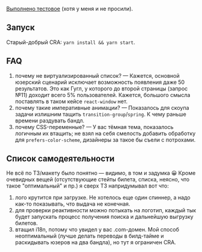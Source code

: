 [Выполнено тестовое](https://github.com/KosyanMedia/test-tasks/tree/master/aviasales_frontend) (хотя у меня и не просили).

## Запуск

Старый-добрый CRA: `yarn install && yarn start`.

## FAQ

1. почему не виртуализированный список? — Кажется, основной юзерский сценарий исключает возможность появления даже 50 результатов. Это как Гугл, у которого до второй страницы (запрос №11) доходит всего 5% пользователей. Кажется, большого смысла поставлять в таком кейсе `react-window` нет.
2. почему такие императивные анимации? — Показалось для скоупа задачи излишним тащить `transition-group`/`spring`. К чему раньше времени раздувать бандл.
3. почему CSS-переменные? — У вас тёмная тема, показалось логичным их втащить; не взял на себя смелость добавить обработку для `prefers-color-scheme`, дизайнеры за такое бы съели с потрохами.

## Список самодеятельности

Не всё по ТЗ/макету было понятно — видимо, в том и задумка 😀 Кроме очевидных вещей (отсутствующие стейты билета, списка, неясно, что такое "оптимальный" и пр.) я сверх ТЗ напридумывал вот что:

1. лого крутится при загрузке. Не хотелось еще один спиннер, а надо как-то показывать, что выдача не конечная.
2. для проверки реактивности можно потыкать на логотип, каждый тык будет запускать процесс получения поиска и дальнейшую выгрузку билетов.
3. втащил i18n, потому что увидел у вас .com-домен. Мой способ неоптимальный (лучше делать переводы в билд-тайме и раскидывать юзеров на два бандла), но тут я ограничен CRA.
